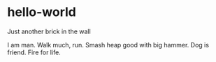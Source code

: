 # hello-world
Just another brick in the wall

I am man. Walk much, run. Smash heap good with big hammer. Dog is friend. Fire for life. 
